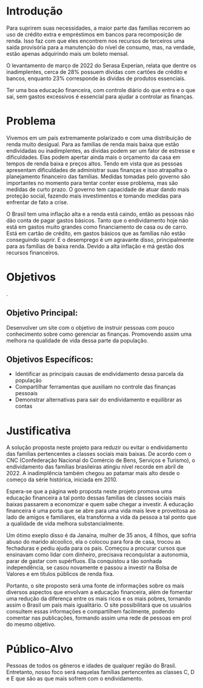 # Introdução

Para suprirem suas necessidades, a maior parte das famílias recorrem ao uso de crédito extra e empréstimos em bancos para recomposição de renda. Isso faz com que eles encontrem nos recursos de terceiros uma saída provisória para a manutenção do nível de consumo, mas, na verdade, estão apenas adquirindo mais um boleto mensal. 

O levantamento de março de 2022 do Serasa Experian, relata que dentre os inadimplentes, cerca de 28% possuem dívidas com cartões de crédito e bancos, enquanto 23% corresponde às dívidas de produtos essenciais.

Ter uma boa educação financeira, com controle diário do que entra e o que sai, sem gastos excessivos é essencial para ajudar a controlar as finanças.

# Problema
Vivemos em um país extremamente polarizado e com uma distribuição de renda muito desigual.
Para as famílias de renda mais baixa que estão endividadas ou inadimplentes, as dívidas podem ser um fator de estresse e dificuldades. Elas podem apertar ainda mais o orçamento da casa em tempos de renda baixa e preços altos.
Tendo em vista que as pessoas apresentam dificuldades de administrar suas finanças e isso atrapalha o planejamento financeiro das famílias.
Medidas tomadas pelo governo são importantes no momento para tentar conter esse problema, mas são medidas de curto prazo. O governo tem capacidade de atuar dando mais proteção social, fazendo mais investimentos e tomando medidas para enfrentar de fato a crise. 

O Brasil tem uma inflação alta e a renda está caindo, então as pessoas não dão conta de pagar gastos básicos. Tanto que o endividamento hoje não está em gastos muito grandes como financiamento de casa ou de carro. Está em cartão de crédito, em gastos básicos que as famílias não estão conseguindo suprir. E o desemprego é um agravante disso, principalmente para as famílias de baixa renda.
Devido a alta inflação e má gestão dos recursos financeiros.
# Objetivos
.
## Objetivo Principal:

Desenvolver um site com o objetivo de instruir pessoas com pouco conhecimento sobre como gerenciar as finanças. Promovendo assim uma melhora na qualidade de vida dessa parte da população.

## Objetivos Específicos:
- Identificar as principais causas de endividamento dessa parcela da população
- Compartilhar ferramentas que auxiliam no controle das finanças pessoais
- Demonstrar alternativas para sair do endividamento e equilibrar as contas

# Justificativa

A solução proposta neste projeto para reduzir ou evitar o endividamento das famílias pertencentes a classes sociais mais baixas. De acordo com o CNC (Confederação Nacional do Comércio de Bens, Serviços e Turismo), o endividamento das famílias brasileiras atingiu nível recorde em abril de 2022. A inadimplência também chegou ao patamar mais alto desde o começo da série histórica, iniciada em 2010.

Espera-se que a página web proposta neste projeto promova uma educação financeira a tal ponto dessas famílias de classes sociais mais baixas passarem a economizar e quem sabe chegar a investir. A educação financeira é uma porta que se abre para uma vida mais leve e proveitosa ao lado de amigos e familiares, ela transforma a vida da pessoa a tal ponto que a qualidade de vida melhora substancialmente. 

Um ótimo exeplo disso é da Janaína, mulher de 35 anos, 4 filhos, que sofria abuso do marido alcoolico, ela o colocou para fora de casa, trocou as fechaduras e pediu ajuda para os pais. Começou a procurar cursos que ensinavam como lidar com dinheiro, precisava reconquistar a autonomia, parar de gastar com supérfluos. Ela conquistou a tão sonhada independência, se casou novamente e passou a investir na Bolsa de Valores e em títulos públicos de renda fixa.

Portanto, o site proposto será uma fonte de informações sobre os mais diversos aspectos que envolvam a educação financeira, além de fomentar uma redução da diferença entre os mais ricos e os mais pobres, tornando assim o Brasil um país mais igualitário. O site possibilitará que os usuários consultem essas informações e compartilhem facilmente, podendo comentar nas publicações, formando assim uma rede de pessoas em prol do mesmo objetivo.

# Público-Alvo

Pessoas de todos os gêneros e idades de qualquer região do Brasil. Entretanto, nosso foco será naquelas famílias pertencentes as classes C, D e E que são as que mais sofrem com o endividamento.
